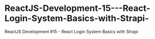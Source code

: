 # ReactJS-Development-15---React-Login-System-Basics-with-Strapi-
ReactJS Development #15 - React Login System Basics with Strapi 
